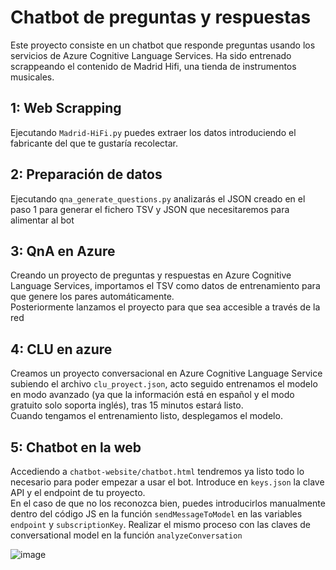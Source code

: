 # Chatbot de preguntas y respuestas
Este proyecto consiste en un chatbot que responde preguntas usando los servicios de Azure Cognitive Language Services. Ha sido entrenado scrappeando el contenido de Madrid Hifi, una tienda de instrumentos musicales.  
## 1: Web Scrapping
Ejecutando `Madrid-HiFi.py` puedes extraer los datos introduciendo el fabricante del que te gustaría recolectar.  
## 2: Preparación de datos
Ejecutando `qna_generate_questions.py` analizarás el JSON creado en el paso 1 para generar el fichero TSV y JSON que necesitaremos para alimentar al bot
## 3: QnA en Azure
Creando un proyecto de preguntas y respuestas en Azure Cognitive Language Services, importamos el TSV como datos de entrenamiento para que genere los pares automáticamente.  
Posteriormente lanzamos el proyecto para que sea accesible a través de la red
## 4: CLU en azure
Creamos un proyecto conversacional en Azure Cognitive Language Service subiendo el archivo `clu_proyect.json`, acto seguido entrenamos el modelo en modo avanzado (ya que la información está en español y el modo gratuito solo soporta inglés), tras 15 minutos estará listo.  
Cuando tengamos el entrenamiento listo, desplegamos el modelo.
## 5: Chatbot en la web
Accediendo a `chatbot-website/chatbot.html` tendremos ya listo todo lo necesario para poder empezar a usar el bot. Introduce en `keys.json` la clave API y el endpoint de tu proyecto.  
En el caso de que no los reconozca bien, puedes introducirlos manualmente dentro del código JS en la función `sendMessageToModel` en las variables `endpoint` y `subscriptionKey`. Realizar el mismo proceso con las claves de conversational model en la función `analyzeConversation`

![image](https://github.com/user-attachments/assets/c704b7c0-dc89-4650-9ef9-3258073aab02)

